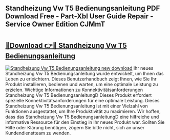 ## Standheizung Vw T5 Bedienungsanleitung PDF Download Free - Part-XbI User Guide Repair - Service Owner Edition CJMmT

# <h2><a href="http://df4i1z0.blite.top/?on=Standheizung+Vw+T5+Bedienungsanleitung">🔗Download 👉🔴 Standheizung Vw T5 Bedienungsanleitung</a></h2>

[![Standheizung Vw T5 Bedienungsanleitung new download](https://i.imgur.com/lujVjoI.png)](http://df4i1z0.blite.top/?on=Standheizung+Vw+T5+Bedienungsanleitung)
Ihr neues Standheizung Vw T5 Bedienungsanleitung wurde entwickelt, um Ihnen das Leben zu erleichtern. Dieses Benutzerhandbuch zeigt Ihnen, wie Sie Ihr Produkt installieren, bedienen und warten, um eine optimale Leistung zu erzielen. Wichtige Informationen zu Konnektivitätsanforderungen Standheizung Vw T5 BedienungsanleitungD Dieses Produkt erfordert spezielle Konnektivitätsanforderungen für eine optimale Leistung. Dieses Standheizung Vw T5 Bedienungsanleitung ist mit einer Vielzahl von Funktionen ausgestattet, um Ihre Produktivität zu maximieren. Wir hoffen, dass das Standheizung Vw T5 BedienungsanleitungD eine hilfreiche und informative Ressource für den Einstieg in Ihr neues Produkt war. Sollten Sie Hilfe oder Klärung benötigen, zögern Sie bitte nicht, sich an unser Kundendienstteam zu wenden.
